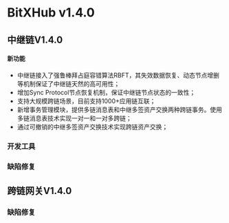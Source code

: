 # BitXHub v1.4.0
## 中继链V1.4.0
#### 新功能
- 中继链接入了强鲁棒拜占庭容错算法RBFT，其失效数据恢复、动态节点增删等机制保证了中继链天然的高可用性；
- 增加Sync Protocol节点恢复机制，保证中继链节点状态的一致性；
- 支持大规模跨链场景，目前支持1000+应用链互联；
- 新增事务管理模块，提供多链消息表和中继多签资产交换两种跨链事务。使用多链消息表技术实现一对一和一对多跨链；
- 通过可撤销的中继多签资产交换技术实现跨链资产交换；

### 开发工具

### 缺陷修复

## 跨链网关V1.4.0

### 缺陷修复